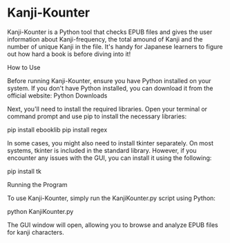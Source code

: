 # Kanji-Kounter
Kanji-Kounter is a Python tool that checks EPUB files and gives the user information about Kanji-frequency, the total amound of Kanji and the number of unique Kanji in the file. It's handy for Japanese learners to figure out how hard a book is before diving into it!

How to Use

Before running Kanji-Kounter, ensure you have Python installed on your system. If you don't have Python installed, you can download it from the official website: Python Downloads

Next, you'll need to install the required libraries. Open your terminal or command prompt and use pip to install the necessary libraries:

pip install ebooklib
pip install regex

In some cases, you might also need to install tkinter separately. On most systems, tkinter is included in the standard library. However, if you encounter any issues with the GUI, you can install it using the following:

pip install tk

Running the Program

To use Kanji-Kounter, simply run the KanjiKounter.py script using Python:

python KanjiKounter.py

The GUI window will open, allowing you to browse and analyze EPUB files for kanji characters.
